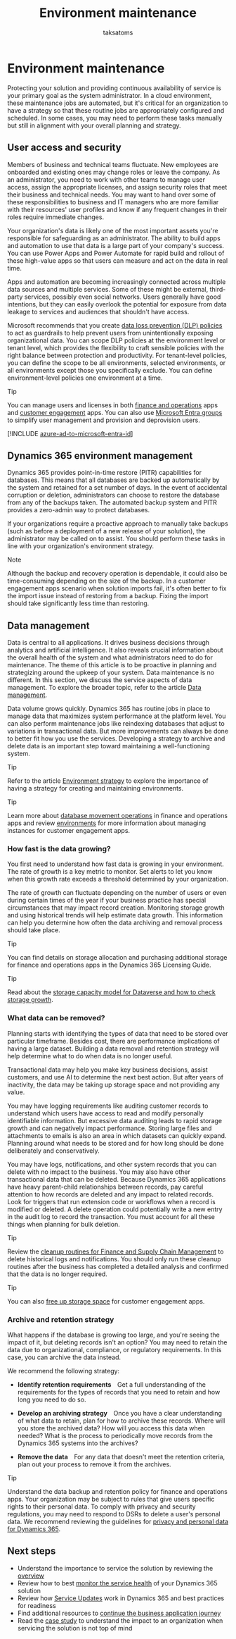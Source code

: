 ﻿---
title:  Environment maintenance
description: Understand the needs for Dynamics 365 environment maintenance as application usage grows to ensure that actions can be proactively taken to maintain a healthy solution.
author: taksatoms
ms.author: tsato
ms.date: 03/31/2023
ms.topic: conceptual

---

# Environment maintenance

Protecting your solution and providing continuous availability of service is your primary goal as the system administrator. In a cloud environment, these maintenance jobs are automated, but it's critical for an organization to have a strategy so that these routine jobs are appropriately configured and scheduled. In some cases, you may need to perform these tasks manually but still in alignment with your overall planning and strategy.

## User access and security

Members of business and technical teams fluctuate. New employees are onboarded and existing ones may change roles or leave the company. As an administrator, you need to work with other teams to manage user access, assign the appropriate licenses, and assign security roles that meet their business and technical needs. You may want to hand over some of these responsibilities to business and IT managers who are more familiar with their resources' user profiles and know if any frequent changes in their roles require immediate changes.

Your organization's data is likely one of the most important assets you're responsible for safeguarding as an administrator. The ability to build apps and automation to use that data is a large part of your company's success. You can use Power Apps and Power Automate for rapid build and rollout of these high-value apps so that users can measure and act on the data in real time.

Apps and automation are becoming increasingly connected across multiple data sources and multiple services. Some of these might be external, third-party services, possibly even social networks. Users generally have good intentions, but they can easily overlook the potential for exposure from data leakage to services and audiences that shouldn't have access.

Microsoft recommends that you create [data loss prevention (DLP) policies](/power-platform/admin/wp-data-loss-prevention) to act as guardrails to help prevent users from unintentionally exposing organizational data. You can scope DLP policies at the environment level or tenant level, which provides the flexibility to craft sensible policies with the right balance between protection and productivity. For tenant-level policies, you can define the scope to be all environments, selected environments, or all environments except those you specifically exclude. You can define environment-level policies one environment at a time.

> [!TIP]
> You can manage users and licenses in both [finance and operations](/dynamics365/fin-ops-core/dev-itpro/sysadmin/tasks/create-new-users) apps and [customer engagement](/microsoft-365/admin/add-users/?view=o365-worldwide&preserve-view=true) apps. You can also use [Microsoft Entra groups](/power-platform/admin/manage-group-teams) to simplify user management and provision and deprovision users.

[!INCLUDE [azure-ad-to-microsoft-entra-id](~/../shared-content/shared/azure-ad-to-microsoft-entra-id.md)]

## Dynamics 365 environment management

Dynamics 365 provides point-in-time restore (PITR) capabilities for databases. This means that all databases are backed up automatically by the system and retained for a set number of days. In the event of accidental corruption or deletion, administrators can choose to restore the database from any of the backups taken. The automated backup system and PITR provides a zero-admin way to protect databases.

If your organizations require a proactive approach to manually take backups (such as before a deployment of a new release of your solution), the administrator may be called on to assist. You should perform these tasks in line with your organization's environment strategy.

> [!NOTE]
> Although the backup and recovery operation is dependable, it could also be time-consuming depending on the size of the backup. In a customer engagement apps scenario when solution imports fail, it's often better to fix the import issue instead of restoring from a backup. Fixing the import should take significantly less time than restoring.

## Data management

Data is central to all applications. It drives business decisions through analytics and artificial intelligence. It also reveals crucial information about the overall health of the system and what administrators need to do for maintenance. The theme of this article is to be proactive in planning and strategizing around the upkeep of your system. Data maintenance is no different. In this section, we discuss the service aspects of data management. To explore the broader topic, refer to the article [Data management](data-management.md).

Data volume grows quickly. Dynamics 365 has routine jobs in place to manage data that maximizes system performance at the platform level. You can also perform maintenance jobs like reindexing databases that adjust to variations in transactional data. But more improvements can always be done to better fit how you use the services. Developing a strategy to archive and delete data is an important step toward maintaining a well-functioning system.

> [!TIP]
> Refer to the article [Environment strategy](environment-strategy-overview.md) to explore the importance of having a strategy for creating and maintaining environments.

> [!TIP]
> Learn more about [database movement operations](/dynamics365/fin-ops-core/dev-itpro/database/dbmovement-operations) in finance and operations apps and review [environments](/power-platform/admin/environments-overview) for more information about managing instances for customer engagement apps.

### How fast is the data growing?

You first need to understand how fast data is growing in your environment. The rate of growth is a key metric to monitor. Set alerts to let you know when this growth rate exceeds a threshold determined by your organization.

The rate of growth can fluctuate depending on the number of users or even during certain times of the year if your business practice has special circumstances that may impact record creation. Monitoring storage growth and using historical trends will help estimate data growth. This information can help you determine how often the data archiving and removal process should take place.

> [!TIP]
> You can find details on storage allocation and purchasing additional storage for finance and operations apps in the Dynamics 365 Licensing Guide.

> [!TIP]
> Read about the [storage capacity model for Dataverse and how to check storage growth](/power-platform/admin/capacity-storage).

### What data can be removed?

Planning starts with identifying the types of data that need to be stored over particular timeframe. Besides cost, there are performance implications of having a large dataset. Building a data removal and retention strategy will help determine what to do when data is no longer useful.

Transactional data may help you make key business decisions, assist customers, and use AI to determine the next best action. But after years of inactivity, the data may be taking up storage space and not providing any value.

You may have logging requirements like auditing customer records to understand which users have access to read and modify personally identifiable information. But excessive data auditing leads to rapid storage growth and can negatively impact performance. Storing large files and attachments to emails is also an area in which datasets can quickly expand. Planning around what needs to be stored and for how long should be done deliberately and conservatively.

You may have logs, notifications, and other system records that you can delete with no impact to the business. You may also have other transactional data that can be deleted. Because Dynamics 365 applications have heavy parent-child relationships between records, pay careful attention to how records are deleted and any impact to related records. Look for triggers that run extension code or workflows when a record is modified or deleted. A delete operation could potentially write a new entry in the audit log to record the transaction. You must account for all these things when planning for bulk deletion.

> [!TIP]
> Review the [cleanup routines for Finance and Supply Chain Management](/dynamics365/fin-ops-core/dev-itpro/sysadmin/cleanuproutines) to delete historical logs and notifications. You should only run these cleanup routines after the business has completed a detailed analysis and confirmed that the data is no longer required.

> [!TIP]
> You can also [free up storage space](/dynamics365/customerengagement/on-premises/admin/free-storage-space) for customer engagement apps.

### Archive and retention strategy

What happens if the database is growing too large, and you're seeing the impact of it, but deleting records isn't an option? You may need to retain the data due to organizational, compliance, or regulatory requirements. In this case, you can archive the data instead.

We recommend the following strategy:

- **Identify retention requirements** Get a full understanding of the requirements for the types of records that you need to retain and how long you need to do so.

- **Develop an archiving strategy** Once you have a clear understanding of what data to retain, plan for how to archive these records. Where will you store the archived data? How will you access this data when needed? What is the process to periodically move records from the Dynamics 365 systems into the archives?

- **Remove the data** For any data that doesn't meet the retention criteria, plan out your process to remove it from the archives.

> [!TIP]
> Understand the data backup and retention policy for finance and operations apps. Your organization may be subject to rules that give users specific rights to their personal data. To comply with privacy and security regulations, you may need to respond to DSRs to delete a user's personal data. We recommend reviewing the guidelines for [privacy and personal data for Dynamics 365](/dynamics365/get-started/privacy/).

## Next steps

- Understand the importance to service the solution by reviewing the [overview](service-solution.md)
- Review how to best [monitor the service health](service-solution-monitor-service-health.md) of your Dynamics 365 solution
- Review how [Service Updates](service-solution-service-updates.md) work in Dynamics 365 and best practices for readiness  
- Find additional resources to [continue the business application journey](service-solution-continue-the-business-application-journey.md)
- Read the [case study](service-solution-case-study.md) to understand the impact to an organization when servicing the solution is not top of mind